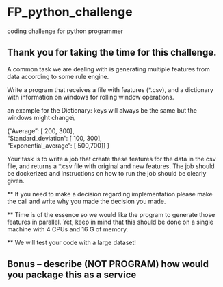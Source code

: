 # FP_python_challenge
coding challenge for python programmer

## Thank you for taking the time for this challenge.

A common task we are dealing with is generating multiple features from data according to some rule engine.

Write a program that receives a file with features (*.csv), and a dictionary with information on windows for rolling window operations.

an example for the Dictionary: keys will always be the same but the windows might change\

{“Average”: [ 200, 300],\
 “Standard_deviation”: [ 100, 300],\
“Exponential_average”: [ 500,700]]
}


Your task is to write a job that create these features for the data in the csv file, and returns a *.csv file with original and new features. The job should be dockerized and instructions on how to run the job should be clearly given.

** If you need to make a decision regarding implementation please make the call and write why you made the decision you made.

** Time is of the essence so we would like the program to generate those features in parallel. Yet, keep in mind that this should be done on a single machine with 4 CPUs and 16 G of memory.

** We will test your code with a large dataset!

## Bonus – describe (NOT PROGRAM) how would you package this as a service
